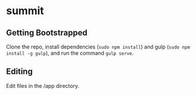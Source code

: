 # summit
## Getting Bootstrapped
Clone the repo, install dependencies (`sudo npm install`) and gulp (`sudo npm install -g gulp`), and run the command `gulp serve`. 

## Editing
Edit files in the /app directory.